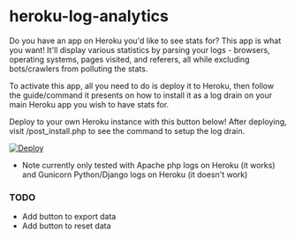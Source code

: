 # heroku-log-analytics

Do you have an app on Heroku you'd like to see stats for? This app is what you want! It'll display various statistics by parsing your logs - browsers, operating systems, pages visited, and referers, all while excluding bots/crawlers from polluting the stats.

To activate this app, all you need to do is deploy it to Heroku, then follow the guide/command it presents on how to install it as a log drain on your main Heroku app you wish to have stats for.

Deploy to your own Heroku instance with this button below! After deploying, visit /post_install.php to see the command to setup the log drain.

[![Deploy](https://www.herokucdn.com/deploy/button.png)](https://heroku.com/deploy)

* Note currently only tested with Apache php logs on Heroku (it works) and Gunicorn Python/Django logs on Heroku (it doesn't work)

### TODO
- Add button to export data
- Add button to reset data
